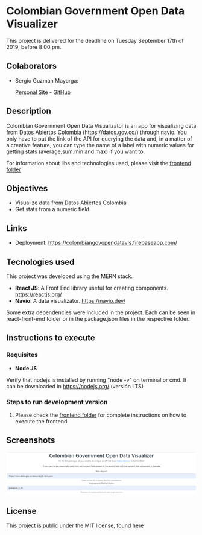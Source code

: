 # Colombian Government Open Data Visualizer

This project is delivered for the deadline on Tuesday September 17th of 2019, before 8:00 pm.

## Colaborators

- Sergio Guzmán Mayorga:

  [Personal Site](https://sguzmanm.github.io/i-am-sergio-guzman/) - [GitHub](https://github.com/sguzmanm)

## Description

Colombian Government Open Data Visualizator is an app for visualizing data from Datos Abiertos Colombia (https://datos.gov.co/) through [navio](https://navio.dev/). You only have to put the link of the API for querying the data and, in a matter of a creative feature, you can type the name of a label with numeric values for getting stats (average,sum.min and max) if you want to.

For information about libs and technologies used, please visit the [frontend folder](https://github.com/sguzmanm/ColombianGovOpenDataVis/tree/master/react-frontend)

## Objectives

- Visualize data from Datos Abiertos Colombia
- Get stats from a numeric field

## Links

- Deployment: https://colombiangovopendatavis.firebaseapp.com/

## Tecnologies used

This project was developed using the MERN stack.

- **React JS**: A Front End library useful for creating components. https://reactjs.org/
- **Navio**: A data visualizator. https://navio.dev/

Some extra dependencies were included in the project. Each can be seen in react-front-end folder or in the package.json files in the respective folder.

## Instructions to execute

### Requisites

- **Node JS**

Verify that nodejs is installed by running "node -v" on terminal or cmd. It can be downloaded in https://nodejs.org/ (versión LTS)

### Steps to run development version

1. Please check the [frontend folder](https://github.com/sguzmanm/ColombianGovOpenDataVis/tree/master/react-frontend) for complete instructions on how to execute the frontend

## Screenshots

![img](./ss.PNG)

## License

This project is public under the MIT license, found [here](https://github.com/sguzmanm/ColombianGovOpenDataVis/blob/master/LICENSE)
